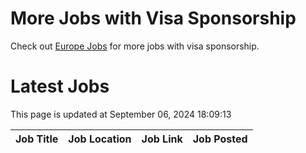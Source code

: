 # More Jobs with Visa Sponsorship

Check out [Europe Jobs](https://github.com/sureshparimi/europejobs#latest-jobs) for more jobs with visa sponsorship.

# Latest Jobs

This page is updated at September 06, 2024 18:09:13

| Job Title | Job Location | Job Link | Job Posted |
| --- | --- | --- | --- |

